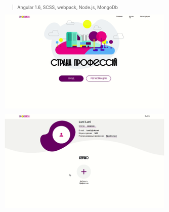 > Angular 1.6, SCSS, webpack, Node.js, MongoDb <br>

![An awesome example image](/gifs/start.gif)


![An awesome example image](/gifs/prof.gif)